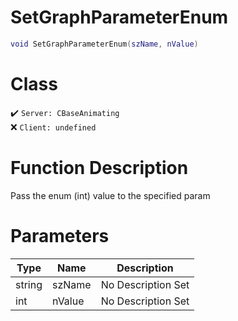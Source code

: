 # SetGraphParameterEnum
```lua
void SetGraphParameterEnum(szName, nValue)
```
# Class
✔️ `Server: CBaseAnimating`  
❌ `Client: undefined`  

# Function Description
Pass the enum (int) value to the specified param
# Parameters
Type|Name|Description
--|--|--
string|szName|No Description Set
int|nValue|No Description Set
